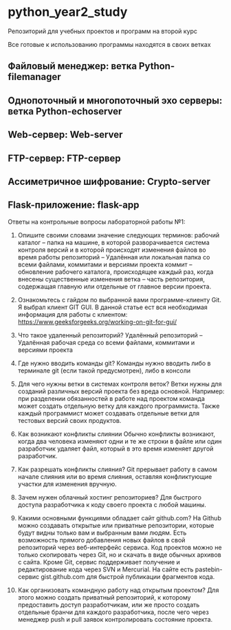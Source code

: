# python_year2_study
Репозиторий для учебных проектов и программ на второй курс

Все готовые к использованию программы находятся в своих ветках

## Файловый менеджер: ветка Python-filemanager
## Однопоточный и многопоточный эхо серверы: ветка Python-echoserver
## Web-сервер: Web-server
## FTP-сервер: FTP-сервер
## Ассиметричное шифрование: Crypto-server
## Flask-приложение: flask-app


Ответы на контрольные вопросы лабораторной работы №1:


1. Опишите своими словами значение следующих терминов:
рабочий каталог – папка на машине, в которой разворачивается система контроля версий и в которой происходят изменения файлов во время работы
репозиторий – Удалённая или локальная папка со всеми файлами, коммитами и версиями проекта
коммит – обновление рабочего каталога, происходящее каждый раз, когда внесены существенные изменения
ветка – часть репозитория, содержащая главную или отдельные от главное версии проекта.
2. Ознакомьтесь с гайдом по выбранной вами программе-клиенту Git.
Я выбрал клиент GIT GUI. В данной статье ест вся необходимая информация для работы с клиентом: https://www.geeksforgeeks.org/working-on-git-for-gui/


1. Что такое удаленный репозиторий? 
Удалённый репозиторий – Удалённая рабочая среда со всеми файлами, коммитами и версиями проекта
2. Где нужно вводить команды git?
Команды нужно вводить либо в терминале git (если такой предусмотрен), либо в консоли
3. Для чего нужны ветки в системах контроля веток?
Ветки нужны для созданий различных версий проекта без вреда основной. Например: при разделении обязанностей в работе над проектом команда может создать отдельную ветку для каждого программиста. Также каждый программист может создавать отдельные ветки для тестовых версий своих продуктов.
4. Как возникают конфликты слиянии
Обычно конфликты возникают, когда два человека изменяют одни и те же строки в файле или один разработчик удаляет файл, который в это время изменяет другой разработчик. 
5. Как разрешать конфликты слияния?
Git прерывает работу в самом начале слияния или во время слияния, оставляя конфликтующие участки для изменения вручную.


1. Зачем нужен облачный хостинг репозиториев?
Для быстрого доступа разработчика к коду своего проекта с любой машины.
2. Какими основными функциями обладает сайт github.com?
На Github можно создавать открытые или приватные репозитории, которые будут видны только вам и выбранным вами людям. Есть возможность прямого добавления новых файлов в свой репозиторий через веб-интерфейс сервиса. Код проектов можно не только скопировать через Git, но и скачать в виде обычных архивов с сайта. Кроме Git, сервис поддерживает получение и редактирование кода через SVN и Mercurial. На сайте есть pastebin-сервис gist.github.com для быстрой публикации фрагментов кода.
3. Как организовать командную работу над открытым проектом?
Для этого можно создать приватный репозиторий, к которому предоставить доступ разработчикам, или же просто создать отдельные бранчи для каждого разработчика, после чего через менеджер push и pull заявок контролировать состояние проекта.
